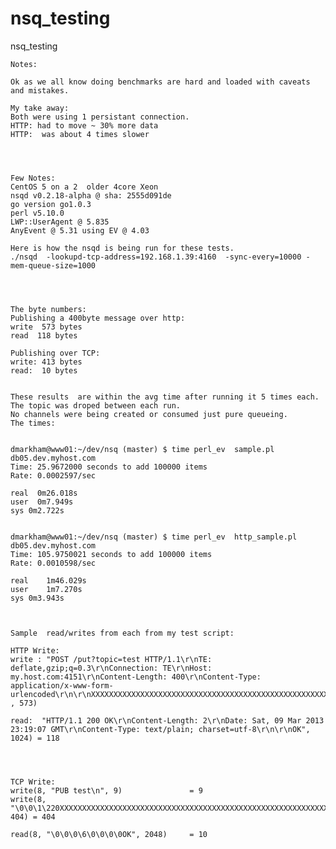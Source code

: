 nsq_testing
===========

nsq_testing


    Notes:
    
    Ok as we all know doing benchmarks are hard and loaded with caveats and mistakes.
     
    My take away: 
    Both were using 1 persistant connection.
    HTTP: had to move ~ 30% more data
    HTTP:  was about 4 times slower
     
     
     
     
    Few Notes:
    CentOS 5 on a 2  older 4core Xeon
    nsqd v0.2.18-alpha @ sha: 2555d091de
    go version go1.0.3
    perl v5.10.0
    LWP::UserAgent @ 5.835
    AnyEvent @ 5.31 using EV @ 4.03
     
    Here is how the nsqd is being run for these tests.
    ./nsqd  -lookupd-tcp-address=192.168.1.39:4160  -sync-every=10000 -mem-queue-size=1000
     
     
     
     
    The byte numbers:
    Publishing a 400byte message over http:
    write  573 bytes
    read  118 bytes
     
    Publishing over TCP:
    write: 413 bytes
    read:  10 bytes
     
     
    These results  are within the avg time after running it 5 times each. 
    The topic was droped between each run. 
    No channels were being created or consumed just pure queueing.
    The times:
     
  
    dmarkham@www01:~/dev/nsq (master) $ time perl_ev  sample.pl  db05.dev.myhost.com
    Time: 25.9672000 seconds to add 100000 items
    Rate: 0.0002597/sec
     
    real  0m26.018s
    user  0m7.949s
    sys	0m2.722s
     
     
    dmarkham@www01:~/dev/nsq (master) $ time perl_ev  http_sample.pl  db05.dev.myhost.com
    Time: 105.9750021 seconds to add 100000 items
    Rate: 0.0010598/sec
     
    real	1m46.029s
    user	1m7.270s
    sys	0m3.943s
     
  
     
    Sample  read/writes from each from my test script:
     
    HTTP Write:
    write : "POST /put?topic=test HTTP/1.1\r\nTE: deflate,gzip;q=0.3\r\nConnection: TE\r\nHost: my.host.com:4151\r\nContent-Length: 400\r\nContent-Type: application/x-www-form-urlencoded\r\n\r\nXXXXXXXXXXXXXXXXXXXXXXXXXXXXXXXXXXXXXXXXXXXXXXXXXXXXXXXXXXXXXXXXXXXXXXXXXXXXXXXXXXXXXXXXXXXXXXXXXXXXXXXXXXXXXXXXXXXXXXXXXXXXXXXXXXXXXXXXXXXXXXXXXXXXXXXXXXXXXXXXXXXXXXXXXXXXXXXXXXXXXXXXXXXXXXXXXXXXXXXXXXXXXXXXXXXXXXXXXXXXXXXXXXXXXXXXXXXXXXXXXXXXXXXXXXXXXXXXXXXXXXXXXXXXXXXXXXXXXXXXXXXXXXXXXXXXXXXXXXXXXXXXXXXXXXXXXXXXXXXXXXXXXXXXXXXXXXXXXXXXXXXXXXXXXXXXXXXXXXXXXXXXXXXXXXXXXXXXXXXXXXXXXXXXXXXXXXXXXXXX" , 573)
     
    read:  "HTTP/1.1 200 OK\r\nContent-Length: 2\r\nDate: Sat, 09 Mar 2013 23:19:07 GMT\r\nContent-Type: text/plain; charset=utf-8\r\n\r\nOK", 1024) = 118
     
     
     
     
    TCP Write:
    write(8, "PUB test\n", 9)               = 9
    write(8, "\0\0\1\220XXXXXXXXXXXXXXXXXXXXXXXXXXXXXXXXXXXXXXXXXXXXXXXXXXXXXXXXXXXXXXXXXXXXXXXXXXXXXXXXXXXXXXXXXXXXXXXXXXXXXXXXXXXXXXXXXXXXXXXXXXXXXXXXXXXXXXXXXXXXXXXXXXXXXXXXXXXXXXXXXXXXXXXXXXXXXXXXXXXXXXXXXXXXXXXXXXXXXXXXXXXXXXXXXXXXXXXXXXXXXXXXXXXXXXXXXXXXXXXXXXXXXXXXXXXXXXXXXXXXXXXXXXXXXXXXXXXXXXXXXXXXXXXXXXXXXXXXXXXXXXXXXXXXXXXXXXXXXXXXXXXXXXXXXXXXXXXXXXXXXXXXXXXXXXXXXXXXXXXXXXXXXXXXXXXXXXXXXXXXXXXXXXXXXXXXXXXXXXXX", 404) = 404
     
    read(8, "\0\0\0\6\0\0\0\0OK", 2048)     = 10
